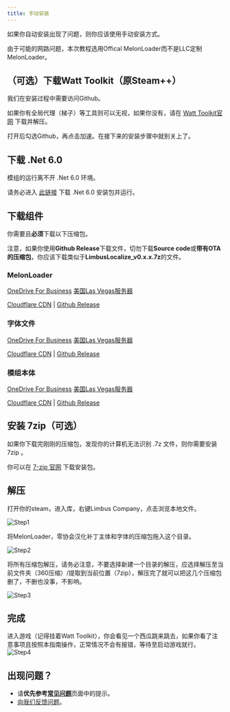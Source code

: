 ```yaml
---
title: 手动安装
---
```

如果你自动安装出现了问题，则你应该使用手动安装方式。

由于可能的网路问题，本次教程选用Offical MelonLoader而不是LLC定制MelonLoader。

## （可选）下载Watt Toolkit（原Steam++）
我们在安装过程中需要访问Github。

如果你有全局代理（梯子）等工具则可以无视，如果你没有，请在 [Watt Toolkit官网](https://steampp.net/) 下载并解压。

打开后勾选Github，再点击加速。在接下来的安装步骤中就别关上了。

## 下载 .Net 6.0
模组的运行离不开 .Net 6.0 环境。

请务必进入 [此链接](https://download.visualstudio.microsoft.com/download/pr/4a725ea4-cd2c-4383-9b63-263156d5f042/d973777b32563272b85617105a06d272/dotnet-sdk-6.0.406-win-x64.exe) 下载 .Net 6.0 安装包并运行。

## 下载组件
你需要且**必须**下载以下压缩包。

注意，如果你使用**Github Release**下载文件，切勿下载**Source code**或**带有OTA的压缩包**，你应该下载类似于**LimbusLocalize_v0.x.x.7z**的文件。

### MelonLoader
<a href="https://dl.determination.top/files/MelonLoader.x64.zip" class="buttonDownload">OneDrive For Business</a> <a href="https://llc.determination.top/files/MelonLoader.x64.zip" class="buttonDownload">美国Las Vegas服务器</a>

[Cloudflare CDN](https://limbus.determination.top/files/MelonLoader.x64.zip) | [Github Release](https://github.com/LavaGang/MelonLoader/releases/latest)

### 字体文件
<a href="https://dl.determination.top/files/tmpchinesefont.7z" class="buttonDownload">OneDrive For Business</a> <a href="https://llc.determination.top/files/tmpchinesefont.7z" class="buttonDownload">美国Las Vegas服务器</a>

[Cloudflare CDN](https://limbus.determination.top/files/tmpchinesefont.7z) | [Github Release](https://github.com/LocalizeLimbusCompany/LLC_ChineseFontAsset/releases/latest)

### 模组本体
<a href="https://dl.determination.top/files/LimbusLocalize_FullPack.7z" class="buttonDownload">OneDrive For Business</a> <a href="https://llc.determination.top/files/LimbusLocalize_FullPack.7z" class="buttonDownload">美国Las Vegas服务器</a>

[Cloudflare CDN](https://limbus.determination.top/files/LimbusLocalize_FullPack.7z) | [Github Release](https://github.com/LocalizeLimbusCompany/LocalizeLimbusCompany/releases/latest)

## 安装 7zip（可选）
如果你下载完刚刚的压缩包，发现你的计算机无法识别 .7z 文件，则你需要安装 7zip 。

你可以在 [7-zip 官网](https://7-zip.org/a/7z2301-x64.exe) 下载安装包。

## 解压
打开你的steam，进入库，右键Limbus Company，点击浏览本地文件。

![Step1](/img/page/install-step1.webp)

将MelonLoader，零协会汉化补丁主体和字体的压缩包拖入这个目录。

![Step2](/img/page/install-step2.webp)

将所有压缩包解压，请务必注意，不要选择新建一个目录的解压，应选择解压至当前文件夹（360压缩）/提取到当前位置（7zip），解压完了就可以把这几个压缩包删了，不删也没事，不影响。

![Step3](/img/page/install-step3.webp)

## 完成
进入游戏（记得挂着Watt Toolkit），你会看见一个西瓜跳来跳去，如果你看了注意事项且按照本指南操作，正常情况不会有报错，等待至启动游戏就行。
![Step4](/img/page/install-step4.webp)

## 出现问题？
- 请**优先参考**[**常见问题**](https://www.zeroasso.top/docs/question)页面中的提示。
- [向我们反馈问题](/docs/callus)。
